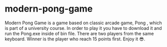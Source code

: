 # modern-pong-game
Modern Pong Game is a game based on classic arcade game, Pong , which is part of a university course.
In order to play it you have to download it and run the Pong.exe inside of bin file. There are two players from the same keyboard.
Winner is the player who reach 15 points first. Enjoy it 😎.

